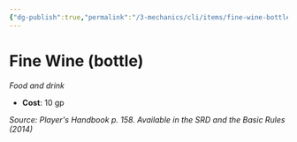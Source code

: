 ```yaml
---
{"dg-publish":true,"permalink":"/3-mechanics/cli/items/fine-wine-bottle/","tags":["ttrpg-cli/compendium/src/5e/phb","ttrpg-cli/item/gear/food-and-drink","ttrpg-cli/item/rarity/none"]}
---
```


# Fine Wine (bottle)
*Food and drink*  


- **Cost**: 10 gp

*Source: Player's Handbook p. 158. Available in the <span title='Systems Reference Document (5.1)'>SRD</span> and the Basic Rules (2014)*